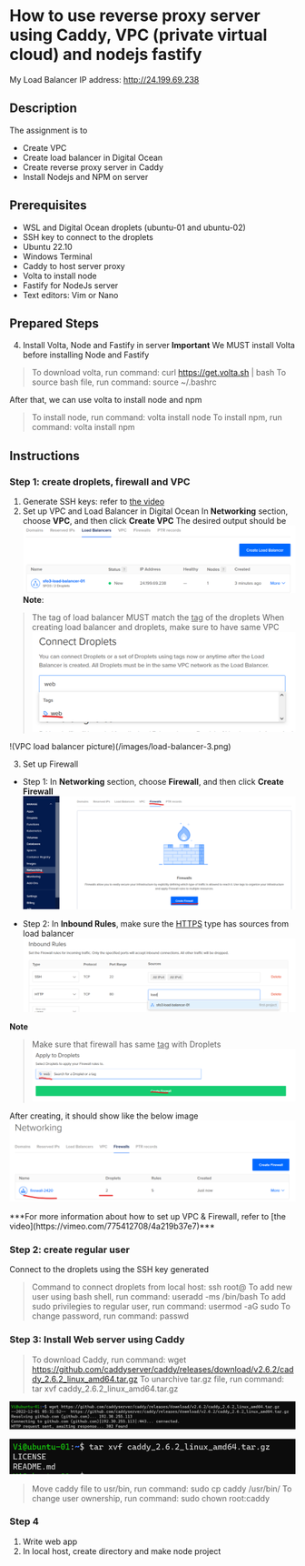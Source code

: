 # How to use reverse proxy server using Caddy, VPC (private virtual cloud) and nodejs fastify

My Load Balancer IP address: http://24.199.69.238

## Description
The assignment is to
* Create VPC 
* Create load balancer in Digital Ocean
* Create reverse proxy server in Caddy
* Install Nodejs and NPM on server

## Prerequisites
* WSL and Digital Ocean droplets (ubuntu-01 and ubuntu-02)
* SSH key to connect to the droplets
* Ubuntu 22.10
* Windows Terminal 
* Caddy to host server proxy
* Volta to install node
* Fastify for NodeJs server
* Text editors: Vim or Nano

## Prepared Steps

4. Install Volta, Node and Fastify in server
  **Important** We MUST install Volta before installing Node and Fastify
  
  > To download volta, run command: curl https://get.volta.sh | bash
  > To source bash file, run command: source ~/.bashrc
  
  After that, we can use volta to install node and npm
  
  > To install node, run command: volta install node
  > To install npm, run command: volta install npm


## Instructions

### Step 1: create droplets, firewall and VPC

1. Generate SSH keys: refer to [the video](https://vimeo.com/758870226/f75da348fc?embedded=true&source=vimeo_logo&owner=17609105)
2. Set up VPC and Load Balancer in Digital Ocean
  In **Networking** section, choose **VPC**, and then click **Create VPC**
  The desired output should be
  ![load balancer picture](/images/load-balancer-5.png)
  **Note**: 
  > The tag of load balancer MUST match the <ins>tag</ins> of the droplets
  > When creating load balancer and droplets, make sure to have same VPC 
  ![Tag of load balancer picture](/images/load-balancer-4.png)
  
  !(VPC load balancer picture)(/images/load-balancer-3.png)
  
  
3. Set up Firewall
  * Step 1: In **Networking** section, choose **Firewall**, and then click **Create Firewall**
  ![create firewall picture](/images/firewall-create.png)
  
  * Step 2: In **Inbound Rules**, make sure the <ins>HTTPS</ins> type has sources from load balancer
  ![Inbound Rules picture](/images/firewall-create-1.png)
  
  **Note**
  > Make sure that firewall has same <ins>tag</ins> with Droplets
  ![tag in firewall](/images/firewall-create-2.png)
  
  After creating, it should show like the below image
  ![firewall after created](/images/firewall-created.png)
  
<p>***For more information about how to set up VPC & Firewall, refer to [the video](https://vimeo.com/775412708/4a219b37e7)***</p>


### Step 2: create regular user
Connect to the droplets using the SSH key generated
> Command to connect droplets from local host: ssh root@<IP-address>
> To add new user using bash shell, run command: useradd -ms /bin/bash <username>
> To add sudo privilegies to regular user, run command: usermod -aG sudo <username>
> To change password, run command: passwd <username>
  
### Step 3: Install Web server using Caddy
  > To download Caddy, run command: wget https://github.com/caddyserver/caddy/releases/download/v2.6.2/caddy_2.6.2_linux_amd64.tar.gz
  > To unarchive tar.gz file, run command: tar xvf caddy_2.6.2_linux_amd64.tar.gz

  ![image to download Caddy](/images/caddy-download.png)
  
  ![image to unarchive Caddy](/images/caddy-extract.png)
  
  > Move caddy file to usr/bin, run command: sudo cp caddy /usr/bin/
  > To change user ownership, run command: sudo chown root:caddy
  
### Step 4
  1. Write web app
  2. In local host, create directory and make node project
  
                                         
